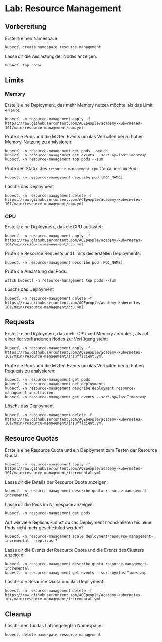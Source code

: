 # Lab: Resource Management

## Vorbereitung

Erstelle einen Namespace:

```shell
kubectl create namespace resource-management
```

Lasse dir die Auslastung der Nodes anzeigen:

```shell
kubectl top nodes
```

## Limits

### Memory

Erstelle eine Deployment, das mehr Memory nutzen möchte, als das Limit erlaubt:

```shell
kubectl -n resource-management apply -f https://raw.githubusercontent.com/AOEpeople/academy-kubernetes-101/main/resource-management/oom.yml
```

Prüfe die Pods und die letzten Events um das Verhalten bei zu hoher Memory-Nutzung zu analysieren:

```shell
kubectl -n resource-management get pods --watch
kubectl -n resource-management get events --sort-by=lastTimestamp
kubectl -n resource-management top pods --sum
```

Prüfe den Status des `resource-management-cpu` Containers im Pod:

```shell
kubectl -n resource-management describe pod [POD_NAME]
```

Lösche das Deployment:

```shell
kubectl -n resource-management delete -f https://raw.githubusercontent.com/AOEpeople/academy-kubernetes-101/main/resource-management/oom.yml
```

### CPU

Erstelle eine Deployment, das die CPU auslastet:

```shell
kubectl -n resource-management apply -f https://raw.githubusercontent.com/AOEpeople/academy-kubernetes-101/main/resource-management/cpu.yml
```

Prüfe die Resource Requests und Limits des erstellen Deployments:

```shell
kubectl -n resource-management describe pod [POD_NAME]
```

Prüfe die Auslastung der Pods:

```shell
watch kubectl -n resource-management top pods --sum
```

Lösche das Deployment:

```shell
kubectl -n resource-management delete -f https://raw.githubusercontent.com/AOEpeople/academy-kubernetes-101/main/resource-management/cpu.yml
```

## Requests

Erstelle eine Deployment, das mehr CPU und Memory anfordert, als auf einer der vorhandenen Nodes zur Verfügung steht:

```shell
kubectl -n resource-management apply -f https://raw.githubusercontent.com/AOEpeople/academy-kubernetes-101/main/resource-management/insufficient.yml
```

Prüfe die Pods und die letzten Events um das Verhalten bei zu hohen Requests zu analysieren:

```shell
kubectl -n resource-management get pods
kubectl -n resource-management get deployments
kubectl -n resource-management describe deployment resource-management-insufficient
kubectl -n resource-management get events --sort-by=lastTimestamp
```

Lösche das Deployment:

```shell
kubectl -n resource-management delete -f https://raw.githubusercontent.com/AOEpeople/academy-kubernetes-101/main/resource-management/insufficient.yml
```

## Resource Quotas

Erstelle eine Resource Quota und ein Deployment zum Testen der Resource Quota:

```shell
kubectl -n resource-management apply -f https://raw.githubusercontent.com/AOEpeople/academy-kubernetes-101/main/resource-management/incremental.yml
```

Lasse dir die Details der Resource Quota anzeigen:

```shell
kubectl -n resource-management describe quota resource-management-incremental
```

Lasse dir die Pods im Namespace anzeigen:

```shell
kubectl -n resource-management get pods
```

Auf wie viele Replicas kannst du das Deployment hochskalieren bis neue Pods nicht mehr gescheduled werden?

```shell
kubectl -n resource-management scale deployment/resource-management-incremental --replicas ?
```

Lasse dir die Events der Resource Quota und die Events des Clusters anzeigen:

```shell
kubectl -n resource-management describe quota resource-management-incremental
kubectl -n resource-management get events --sort-by=lastTimestamp
```

Lösche die Resource Quota und das Deployment:

```shell
kubectl -n resource-management delete -f https://raw.githubusercontent.com/AOEpeople/academy-kubernetes-101/main/resource-management/incremental.yml
```

## Cleanup

Lösche den für das Lab angelegten Namespace:

```shell
kubectl delete namespace resource-management
```
